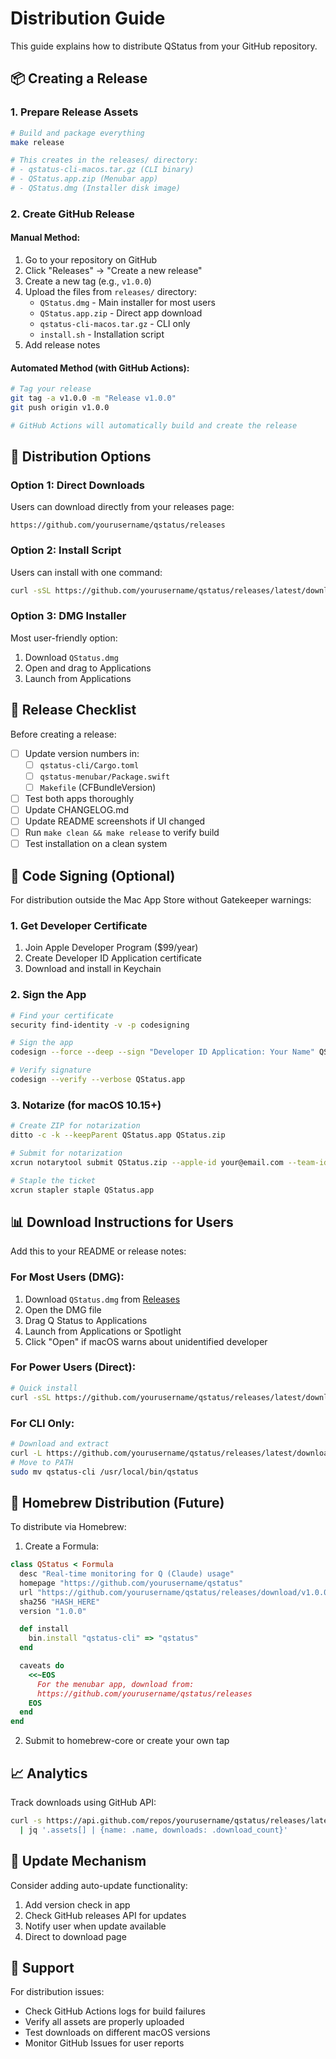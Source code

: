 # Distribution Guide

This guide explains how to distribute QStatus from your GitHub repository.

## 📦 Creating a Release

### 1. Prepare Release Assets

```bash
# Build and package everything
make release

# This creates in the releases/ directory:
# - qstatus-cli-macos.tar.gz (CLI binary)
# - QStatus.app.zip (Menubar app)
# - QStatus.dmg (Installer disk image)
```

### 2. Create GitHub Release

#### Manual Method:

1. Go to your repository on GitHub
2. Click "Releases" → "Create a new release"
3. Create a new tag (e.g., `v1.0.0`)
4. Upload the files from `releases/` directory:
   - `QStatus.dmg` - Main installer for most users
   - `QStatus.app.zip` - Direct app download
   - `qstatus-cli-macos.tar.gz` - CLI only
   - `install.sh` - Installation script
5. Add release notes

#### Automated Method (with GitHub Actions):

```bash
# Tag your release
git tag -a v1.0.0 -m "Release v1.0.0"
git push origin v1.0.0

# GitHub Actions will automatically build and create the release
```

## 🎯 Distribution Options

### Option 1: Direct Downloads

Users can download directly from your releases page:
```
https://github.com/yourusername/qstatus/releases
```

### Option 2: Install Script

Users can install with one command:
```bash
curl -sSL https://github.com/yourusername/qstatus/releases/latest/download/install.sh | bash
```

### Option 3: DMG Installer

Most user-friendly option:
1. Download `QStatus.dmg`
2. Open and drag to Applications
3. Launch from Applications

## 📝 Release Checklist

Before creating a release:

- [ ] Update version numbers in:
  - [ ] `qstatus-cli/Cargo.toml`
  - [ ] `qstatus-menubar/Package.swift`
  - [ ] `Makefile` (CFBundleVersion)
- [ ] Test both apps thoroughly
- [ ] Update CHANGELOG.md
- [ ] Update README screenshots if UI changed
- [ ] Run `make clean && make release` to verify build
- [ ] Test installation on a clean system

## 🔐 Code Signing (Optional)

For distribution outside the Mac App Store without Gatekeeper warnings:

### 1. Get Developer Certificate

1. Join Apple Developer Program ($99/year)
2. Create Developer ID Application certificate
3. Download and install in Keychain

### 2. Sign the App

```bash
# Find your certificate
security find-identity -v -p codesigning

# Sign the app
codesign --force --deep --sign "Developer ID Application: Your Name" QStatus.app

# Verify signature
codesign --verify --verbose QStatus.app
```

### 3. Notarize (for macOS 10.15+)

```bash
# Create ZIP for notarization
ditto -c -k --keepParent QStatus.app QStatus.zip

# Submit for notarization
xcrun notarytool submit QStatus.zip --apple-id your@email.com --team-id TEAMID --wait

# Staple the ticket
xcrun stapler staple QStatus.app
```

## 📊 Download Instructions for Users

Add this to your README or release notes:

### For Most Users (DMG):
1. Download `QStatus.dmg` from [Releases](https://github.com/yourusername/qstatus/releases)
2. Open the DMG file
3. Drag Q Status to Applications
4. Launch from Applications or Spotlight
5. Click "Open" if macOS warns about unidentified developer

### For Power Users (Direct):
```bash
# Quick install
curl -sSL https://github.com/yourusername/qstatus/releases/latest/download/install.sh | bash
```

### For CLI Only:
```bash
# Download and extract
curl -L https://github.com/yourusername/qstatus/releases/latest/download/qstatus-cli-macos.tar.gz | tar xz
# Move to PATH
sudo mv qstatus-cli /usr/local/bin/qstatus
```

## 🚀 Homebrew Distribution (Future)

To distribute via Homebrew:

1. Create a Formula:
```ruby
class QStatus < Formula
  desc "Real-time monitoring for Q (Claude) usage"
  homepage "https://github.com/yourusername/qstatus"
  url "https://github.com/yourusername/qstatus/releases/download/v1.0.0/qstatus-cli-macos.tar.gz"
  sha256 "HASH_HERE"
  version "1.0.0"

  def install
    bin.install "qstatus-cli" => "qstatus"
  end

  caveats do
    <<~EOS
      For the menubar app, download from:
      https://github.com/yourusername/qstatus/releases
    EOS
  end
end
```

2. Submit to homebrew-core or create your own tap

## 📈 Analytics

Track downloads using GitHub API:
```bash
curl -s https://api.github.com/repos/yourusername/qstatus/releases/latest \
  | jq '.assets[] | {name: .name, downloads: .download_count}'
```

## 🔄 Update Mechanism

Consider adding auto-update functionality:

1. Add version check in app
2. Check GitHub releases API for updates
3. Notify user when update available
4. Direct to download page

## 📮 Support

For distribution issues:
- Check GitHub Actions logs for build failures
- Verify all assets are properly uploaded
- Test downloads on different macOS versions
- Monitor GitHub Issues for user reports